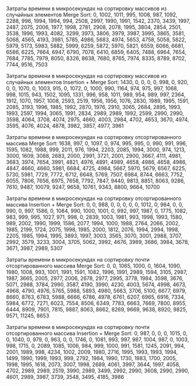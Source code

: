 Затраты времени в микросекундах на сортировку массивов из случайных элементов Merge Sort: 0, 1002, 1011, 995, 1008, 987, 1092, 2288, 996, 1994, 1994, 994, 2508, 2997, 1990, 1991, 1542, 2370, 3439, 1997, 2487, 2075, 2006, 1977, 1998, 2781, 2908, 2078, 1995, 3804, 2854, 2501, 3538, 1996, 1993, 4082, 3299, 3973, 3806, 3979, 3987, 3995, 3865, 3581, 5068, 4565, 4193, 3981, 5785, 4986, 5683, 4974, 5653, 4758, 5058, 5822, 5979, 5173, 5983, 5882, 5999, 6259, 5872, 5970, 5821, 6559, 6066, 6681, 6586, 6225, 7664, 6947, 6790, 7078, 6410, 6859, 6405, 7488, 6964, 7654, 7684, 7785, 7979, 8050, 8326, 8638, 7680, 8765, 7974, 8335, 8789, 8702, 7744, 9516, 7503

Затраты времени в микросекундах на сортировку массивов из случайных элементов Insertion + Merge Sort: 1430, 0, 0, 0, 0, 998, 0, 920, 0, 0, 1070, 0, 1003, 915, 0, 1072, 0, 1000, 990, 1164, 974, 975, 997, 1068, 998, 1015, 943, 1502, 1095, 1331, 996, 958, 1011, 989, 954, 989, 997, 2364, 1912, 1070, 1957, 1008, 2593, 2519, 1956, 1956, 1076, 2830, 1989, 1995, 1591, 2085, 3193, 1996, 1985, 1992, 2870, 1976, 2910, 3065, 2684, 2895, 1993, 1993, 2597, 1994, 3065, 1991, 2834, 2989, 2989, 1992, 2599, 2990, 2990, 3598, 4064, 3708, 4074, 2975, 4660, 4003, 2984, 4702, 4653, 3670, 4974, 3595, 4076, 4024, 4878, 3982, 3857, 4977, 3961

Затраты времени в микросекундах на сортировку отсортированного массива Merge Sort: 1638, 997, 0, 1097, 0, 974, 995, 995, 0, 990, 991, 996, 1595, 1082, 1988, 999, 2011, 976, 1994, 2203, 2085, 1994, 3000, 974, 1213, 3000, 1609, 3088, 2683, 2000, 2991, 3721, 2001, 2900, 3667, 4111, 4981, 3683, 3974, 7654, 3991, 4821, 4976, 4891, 4989, 4658, 4986, 4658, 4986, 4847, 4660, 4660, 5981, 6684, 4725, 4984, 5667, 5970, 5679, 6567, 6225, 5730, 5981, 7729, 7772, 6712, 6648, 5769, 7507, 6984, 8744, 6663, 7752, 6055, 7806, 7656, 6975, 7658, 7792, 7847, 9440, 9813, 8851, 8063, 9286, 7610, 9487, 10079, 9247, 9658, 10761, 9343, 8800, 9664, 10700

Затраты времени в микросекундах на сортировку отсортированного массива Insertion + Merge Sort: 0, 0, 988, 0, 0, 0, 0, 0, 1012, 0, 984, 0, 0, 990, 0, 997, 1586, 0, 1084, 990, 1000, 1001, 0, 992, 997, 1987, 0, 1775, 1082, 983, 999, 995, 1027, 971, 998, 0, 2839, 1003, 1981, 993, 1998, 1993, 1580, 989, 2002, 1990, 1999, 1586, 2077, 1994, 1000, 1988, 2764, 2066, 2002, 1985, 2199, 1724, 2075, 1998, 1985, 2000, 1812, 2076, 1994, 2994, 1998, 2205, 1985, 1994, 1995, 3893, 1997, 3003, 3565, 3070, 3001, 2988, 3707, 2992, 3579, 3233, 3004, 3705, 5062, 3992, 4676, 3989, 3686, 3984, 3678, 3671, 3987, 2989, 5307

Затраты времени в микросекундах на сортировку почти отсортированного массива Merge Sort: 0, 0, 1065, 1000, 0, 1604, 1090, 1980, 1008, 993, 1001, 1991, 1591, 1082, 1996, 1991, 2989, 1594, 3105, 2987, 1987, 3665, 2005, 2977, 2006, 2678, 2977, 2995, 3778, 1984, 3598, 3676, 5071, 2988, 3784, 2990, 3587, 4190, 3990, 4230, 4003, 5674, 4998, 4673, 4968, 4790, 4976, 5765, 5988, 5893, 4980, 5663, 3706, 5100, 6677, 6979, 8660, 8763, 6783, 5988, 6666, 6786, 4978, 6761, 6207, 6965, 6916, 7334, 5984, 6772, 7271, 6023, 7554, 8506, 6349, 7783, 6663, 7669, 7800, 8955, 6444, 8909, 7901, 7815, 9887, 8063, 8662, 8269, 9669, 9638, 8920, 9825, 9571, 11245, 8653

Затраты времени в микросекундах на сортировку почти отсортированного массива Insertion + Merge Sort: 0, 987, 0, 0, 0, 1015, 0, 0, 1040, 0, 979, 0, 963, 0, 0, 1746, 0, 1081, 993, 997, 987, 1004, 987, 0, 1003, 998, 1715, 0, 2089, 1085, 1006, 984, 999, 1000, 991, 1581, 1245, 2091, 994, 2001, 1989, 998, 4234, 1002, 2009, 1980, 2716, 1995, 1993, 1993, 1994, 1499, 1990, 1999, 1993, 999, 2792, 1984, 1990, 1730, 1983, 1700, 2005, 1998, 1995, 1618, 2073, 3007, 1998, 2689, 4061, 3997, 3644, 1997, 4058, 4702, 2989, 2989, 2519, 3990, 2989, 3499, 2992, 2990, 3608, 2990, 2990, 4601, 2989, 3987, 3739, 3548, 3495, 4185, 3986
